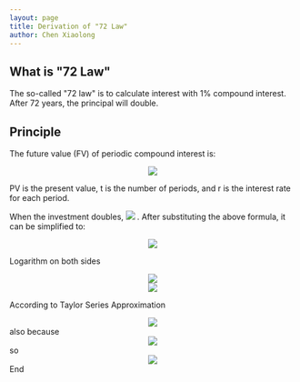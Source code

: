 ```yaml
---
layout: page
title: Derivation of "72 Law"
author: Chen Xiaolong
---
```

## What is "72 Law"

The so-called "72 law" is to calculate interest with 1% compound interest. After 72 years, the principal will double.

## Principle
The future value (FV) of periodic compound interest is:

<center>
	<img src="http://latex.codecogs.com/gif.latex?FV=PV(1+r)^t"> 
</center>

PV is the present value, t is the number of periods, and r is the interest rate for each period.

When the investment doubles, <img src="http://latex.codecogs.com/gif.latex?ln2=t\times ln(1+r)">  . After substituting the above formula, it can be simplified to:

<center>
<img src="http://latex.codecogs.com/gif.latex?2 = (1+r)^t"> 
</center>

Logarithm on both sides
<center>
<img src="http://latex.codecogs.com/gif.latex?ln2=t\times ln(1+r)"> 
</center>
<center>
<img src="http://latex.codecogs.com/gif.latex?\frac{ln2}{ln(1+r)}=t"> 
</center>

According to Taylor Series Approximation
<center>
<img src="http://latex.codecogs.com/gif.latex?ln(1+r) \approx r"> 
</center>
also because
<center>
<img src="http://latex.codecogs.com/gif.latex?ln2\approx0.69"> 
</center>
so
<center>
<img src="http://latex.codecogs.com/gif.latex?\frac{0.69}{r}\approx t"> 
</center>
End
